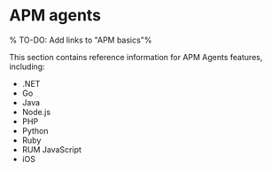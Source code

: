 # APM agents

% TO-DO: Add links to "APM basics"%

This section contains reference information for APM Agents features, including:

* .NET
* Go
* Java
* Node.js
* PHP
* Python
* Ruby
* RUM JavaScript
* iOS
